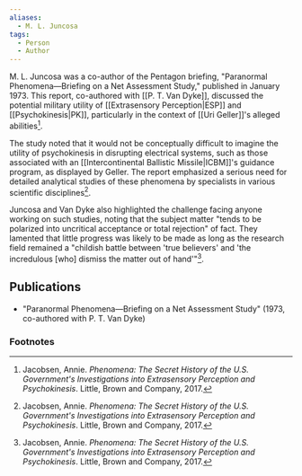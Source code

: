 ```yaml
---
aliases:
  - M. L. Juncosa
tags:
  - Person
  - Author
---
```

M. L. Juncosa was a co-author of the Pentagon briefing, "Paranormal Phenomena—Briefing on a Net Assessment Study," published in January 1973. This report, co-authored with [[P. T. Van Dyke]], discussed the potential military utility of [[Extrasensory Perception|ESP]] and [[Psychokinesis|PK]], particularly in the context of [[Uri Geller]]'s alleged abilities[^1].

The study noted that it would not be conceptually difficult to imagine the utility of psychokinesis in disrupting electrical systems, such as those associated with an [[Intercontinental Ballistic Missile|ICBM]]'s guidance program, as displayed by Geller. The report emphasized a serious need for detailed analytical studies of these phenomena by specialists in various scientific disciplines[^1].

Juncosa and Van Dyke also highlighted the challenge facing anyone working on such studies, noting that the subject matter "tends to be polarized into uncritical acceptance or total rejection" of fact. They lamented that little progress was likely to be made as long as the research field remained a "childish battle between 'true believers' and 'the incredulous [who] dismiss the matter out of hand'"[^1].

## Publications
*   "Paranormal Phenomena—Briefing on a Net Assessment Study" (1973, co-authored with P. T. Van Dyke)

### Footnotes
[^1]: Jacobsen, Annie. *Phenomena: The Secret History of the U.S. Government's Investigations into Extrasensory Perception and Psychokinesis*. Little, Brown and Company, 2017.
